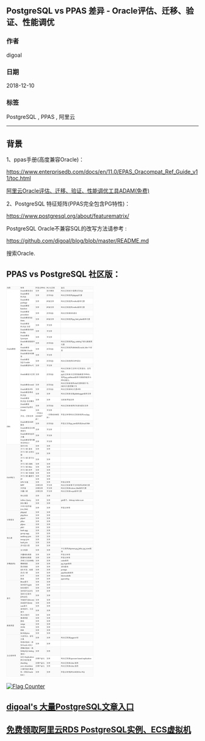 ## PostgreSQL vs PPAS 差异 - Oracle评估、迁移、验证、性能调优 
                                                                 
### 作者                                                                 
digoal                                                                 
                                                                 
### 日期                                                                 
2018-12-10                                                             
                                                                 
### 标签                                                                 
PostgreSQL , PPAS , 阿里云        
                                                                 
----                                                                 
                                                                 
## 背景   
  
1、ppas手册(高度兼容Oracle)：      
  
https://www.enterprisedb.com/docs/en/11.0/EPAS_Oracompat_Ref_Guide_v11/toc.html  
  
[阿里云Oracle评估、迁移、验证、性能调优工具ADAM(免费)](https://promotion.aliyun.com/ntms/act/ppasadam.html)  
  
2、PostgreSQL 特征矩阵(PPAS完全包含PG特性)：   
  
https://www.postgresql.org/about/featurematrix/  
  
PostgreSQL Oracle不兼容SQL的改写方法请参考 :    
  
https://github.com/digoal/blog/blob/master/README.md   
  
搜索Oracle.   
  
## PPAS vs PostgreSQL 社区版：   
  
![pic](20181210_01_pic_001.jpg)  
  
  
<a rel="nofollow" href="http://info.flagcounter.com/h9V1"  ><img src="http://s03.flagcounter.com/count/h9V1/bg_FFFFFF/txt_000000/border_CCCCCC/columns_2/maxflags_12/viewers_0/labels_0/pageviews_0/flags_0/"  alt="Flag Counter"  border="0"  ></a>  
  
  
## [digoal's 大量PostgreSQL文章入口](https://github.com/digoal/blog/blob/master/README.md "22709685feb7cab07d30f30387f0a9ae")
  
  
## [免费领取阿里云RDS PostgreSQL实例、ECS虚拟机](https://free.aliyun.com/ "57258f76c37864c6e6d23383d05714ea")
  
